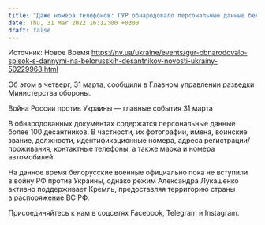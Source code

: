 ```yaml
---
title: "Даже номера телефонов: ГУР обнародовало персональные данные белорусских десантников"
date: Thu, 31 Mar 2022 16:12:00 +0300
draft: false
---
```

Источник: Новое Время https://nv.ua/ukraine/events/gur-obnarodovalo-spisok-s-dannymi-na-belorusskih-desantnikov-novosti-ukrainy-50229968.html


Об этом в четверг, 31 марта, сообщили в Главном управлении разведки Министерства обороны.

Война России против Украины — главные события 31 марта

В обнародованных документах содержатся персональные данные более 100 десантников. В частности, их фотографии, имена, воинские звание, должности, идентификационные номера, адреса регистрации/проживания, контактные телефоны, а также марка и номера автомобилей.

На данное время белорусские военные официально пока не вступили в войну РФ против Украины, однако режим Александра Лукашенко активно поддерживает Кремль, предоставляя территорию страны в распоряжение ВС РФ.

Присоединяйтесь к нам в соцсетях Facebook, Telegram и Instagram.
